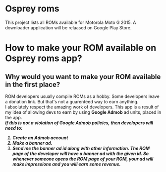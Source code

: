 # Osprey roms

This project lists all ROMs available for Motorola Moto G 2015.
A downloader application will be relaased on Google Play Store.

# How to make your ROM available on Osprey roms app?

## Why would you want to make your ROM available in the first place?
ROM developers usually compile ROMs as a hobby. Some developers leave a donation link. But that's not a guarenteed way to earn anything.  
I absolutely respect the amazing work of developers. This app is a result of my idea of allowing devs to earn by using <b>Google Admob</b> ad units, placed in the app.  
<b><i>If this is not a violation of Google Admob policies, then developers will need to:
  1. Create an Admob account
  2. Make a banner ad.
  3. Send me the banner ad id along with other information.
The ROM page of the developer will have a banner ad with the given id. So whenever someone opens the ROM page of your ROM, your ad will make impressions and you will earn some revenue.</b></i>
